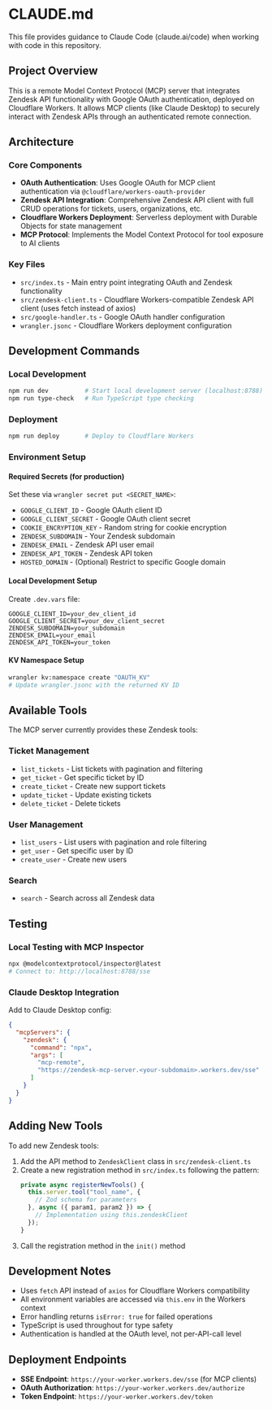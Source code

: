 # CLAUDE.md

This file provides guidance to Claude Code (claude.ai/code) when working with code in this repository.

## Project Overview

This is a remote Model Context Protocol (MCP) server that integrates Zendesk API functionality with Google OAuth authentication, deployed on Cloudflare Workers. It allows MCP clients (like Claude Desktop) to securely interact with Zendesk APIs through an authenticated remote connection.

## Architecture

### Core Components

- **OAuth Authentication**: Uses Google OAuth for MCP client authentication via `@cloudflare/workers-oauth-provider`
- **Zendesk API Integration**: Comprehensive Zendesk API client with full CRUD operations for tickets, users, organizations, etc.
- **Cloudflare Workers Deployment**: Serverless deployment with Durable Objects for state management
- **MCP Protocol**: Implements the Model Context Protocol for tool exposure to AI clients

### Key Files

- `src/index.ts` - Main entry point integrating OAuth and Zendesk functionality
- `src/zendesk-client.ts` - Cloudflare Workers-compatible Zendesk API client (uses fetch instead of axios)
- `src/google-handler.ts` - Google OAuth handler configuration
- `wrangler.jsonc` - Cloudflare Workers deployment configuration

## Development Commands

### Local Development
```bash
npm run dev          # Start local development server (localhost:8788)
npm run type-check   # Run TypeScript type checking
```

### Deployment
```bash
npm run deploy       # Deploy to Cloudflare Workers
```

### Environment Setup

#### Required Secrets (for production)
Set these via `wrangler secret put <SECRET_NAME>`:
- `GOOGLE_CLIENT_ID` - Google OAuth client ID
- `GOOGLE_CLIENT_SECRET` - Google OAuth client secret
- `COOKIE_ENCRYPTION_KEY` - Random string for cookie encryption
- `ZENDESK_SUBDOMAIN` - Your Zendesk subdomain
- `ZENDESK_EMAIL` - Zendesk API user email
- `ZENDESK_API_TOKEN` - Zendesk API token
- `HOSTED_DOMAIN` - (Optional) Restrict to specific Google domain

#### Local Development Setup
Create `.dev.vars` file:
```
GOOGLE_CLIENT_ID=your_dev_client_id
GOOGLE_CLIENT_SECRET=your_dev_client_secret
ZENDESK_SUBDOMAIN=your_subdomain
ZENDESK_EMAIL=your_email
ZENDESK_API_TOKEN=your_token
```

#### KV Namespace Setup
```bash
wrangler kv:namespace create "OAUTH_KV"
# Update wrangler.jsonc with the returned KV ID
```

## Available Tools

The MCP server currently provides these Zendesk tools:

### Ticket Management
- `list_tickets` - List tickets with pagination and filtering
- `get_ticket` - Get specific ticket by ID
- `create_ticket` - Create new support tickets
- `update_ticket` - Update existing tickets
- `delete_ticket` - Delete tickets

### User Management
- `list_users` - List users with pagination and role filtering
- `get_user` - Get specific user by ID
- `create_user` - Create new users

### Search
- `search` - Search across all Zendesk data

## Testing

### Local Testing with MCP Inspector
```bash
npx @modelcontextprotocol/inspector@latest
# Connect to: http://localhost:8788/sse
```

### Claude Desktop Integration
Add to Claude Desktop config:
```json
{
  "mcpServers": {
    "zendesk": {
      "command": "npx",
      "args": [
        "mcp-remote",
        "https://zendesk-mcp-server.<your-subdomain>.workers.dev/sse"
      ]
    }
  }
}
```

## Adding New Tools

To add new Zendesk tools:

1. Add the API method to `ZendeskClient` class in `src/zendesk-client.ts`
2. Create a new registration method in `src/index.ts` following the pattern:
   ```typescript
   private async registerNewTools() {
     this.server.tool("tool_name", {
       // Zod schema for parameters
     }, async ({ param1, param2 }) => {
       // Implementation using this.zendeskClient
     });
   }
   ```
3. Call the registration method in the `init()` method

## Development Notes

- Uses `fetch` API instead of `axios` for Cloudflare Workers compatibility
- All environment variables are accessed via `this.env` in the Workers context
- Error handling returns `isError: true` for failed operations
- TypeScript is used throughout for type safety
- Authentication is handled at the OAuth level, not per-API-call level

## Deployment Endpoints

- **SSE Endpoint**: `https://your-worker.workers.dev/sse` (for MCP clients)
- **OAuth Authorization**: `https://your-worker.workers.dev/authorize`
- **Token Endpoint**: `https://your-worker.workers.dev/token`